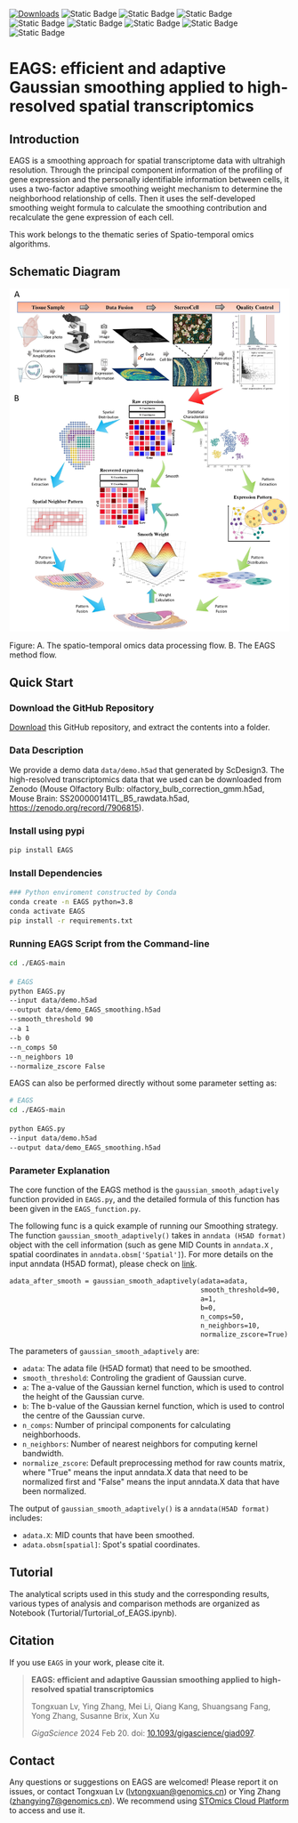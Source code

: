 [![Downloads](https://static.pepy.tech/badge/EAGS)](https://pepy.tech/project/EAGS)
![Static Badge](https://img.shields.io/badge/anndata->=0.8-purple)
![Static Badge](https://img.shields.io/badge/scanpy->=1.9-red)
![Static Badge](https://img.shields.io/badge/scipy->=1.9-yello)
![Static Badge](https://img.shields.io/badge/scikit_learn->=0.24-green)
![Static Badge](https://img.shields.io/badge/pandas->=1.3-orange)
![Static Badge](https://img.shields.io/badge/pandas->=1.3-white)
![Static Badge](https://img.shields.io/badge/numpy->=1.23-blue)
![Static Badge](https://img.shields.io/badge/argparse-8A2BE2)


# EAGS: efficient and adaptive Gaussian smoothing applied to high-resolved spatial transcriptomics
## Introduction
EAGS is a smoothing approach for spatial transcriptome data with ultrahigh resolution. 
Through the principal component information of the profiling of gene expression and the 
personally identifiable information between cells, it uses a two-factor adaptive smoothing 
weight mechanism to determine the neighborhood relationship of cells. Then it uses the 
self-developed smoothing weight formula to calculate the smoothing contribution and 
recalculate the gene expression of each cell.

This work belongs to the thematic series of Spatio-temporal omics algorithms.
## Schematic Diagram
![img.png](img/fig1.jpg)

Figure: A. The spatio-temporal omics data processing flow. B. The EAGS method flow.


## Quick Start

### Download the GitHub Repository
[Download](https://github.com/STOmics/EAGS/archive/refs/heads/main.zip) this GitHub repository, and extract the contents into a folder.

### Data Description
We provide a demo data `data/demo.h5ad` that generated by ScDesign3. The high-resolved transcriptomics data that we used
can be downloaded from Zenodo (Mouse Olfactory Bulb: olfactory_bulb_correction_gmm.h5ad, Mouse Brain: SS200000141TL_B5_rawdata.h5ad, https://zenodo.org/record/7906815).

### Install using pypi
```bash
pip install EAGS
```


### Install Dependencies
```bash
### Python enviroment constructed by Conda
conda create -n EAGS python=3.8
conda activate EAGS
pip install -r requirements.txt
```

### Running EAGS Script from the Command-line

```bash
cd ./EAGS-main

# EAGS
python EAGS.py
--input data/demo.h5ad
--output data/demo_EAGS_smoothing.h5ad
--smooth_threshold 90
--a 1
--b 0
--n_comps 50
--n_neighbors 10
--normalize_zscore False
```

EAGS can also be performed directly without some parameter setting as:
```bash
# EAGS
cd ./EAGS-main

python EAGS.py
--input data/demo.h5ad
--output data/demo_EAGS_smoothing.h5ad
```

### Parameter Explanation

The core function of the EAGS method is the `gaussian_smooth_adaptively` function provided in `EAGS.py`, and the 
detailed formula of this function has been given in the `EAGS_function.py`.

The following func is a quick example of running our Smoothing strategy. The function `gaussian_smooth_adaptively()` takes 
in `anndata (H5AD format)` 
object with the cell information (such as gene MID Counts in `anndata.X` , spatial coordinates in `anndata.obsm['Spatial']`). 
For more details on the input anndata (H5AD format), please check on [link](https://anndata.readthedocs.io/en/latest/).

    adata_after_smooth = gaussian_smooth_adaptively(adata=adata,
                                                    smooth_threshold=90,
                                                    a=1,
                                                    b=0,
                                                    n_comps=50,
                                                    n_neighbors=10,
                                                    normalize_zscore=True)

The parameters of  `gaussian_smooth_adaptively` are:
- `adata`: The adata file (H5AD format) that need to be smoothed.
- `smooth_threshold`: Controling the gradient of Gaussian curve.
- `a`: The a-value of the Gaussian kernel function, which is used to control the height of the Gaussian curve.
- `b`: The b-value of the Gaussian kernel function, which is used to control the centre of the Gaussian curve.
- `n_comps`: Number of principal components for calculating neighborhoods. 
- `n_neighbors`: Number of nearest neighbors for computing kernel bandwidth.
- `normalize_zscore`: Default preprocessing method for raw counts matrix, where "True" means the input anndata.X data that need to be normalized first and "False" means the input anndata.X data 
that have been normalized.

The output of `gaussian_smooth_adaptively()` is a `anndata(H5AD format)` includes:
- `adata.X`: MID counts that have been smoothed.
- `adata.obsm[spatial]`: Spot's spatial coordinates.

## Tutorial
The analytical scripts used in this study and the corresponding results, various types of analysis and comparison 
methods are organized as Notebook (Turtorial/Turtorial_of_EAGS.ipynb).

## Citation
If you use `EAGS` in your work, please cite it.
> **EAGS: efficient and adaptive Gaussian smoothing applied to high-resolved spatial transcriptomics**
>
> Tongxuan Lv, Ying Zhang, Mei Li, Qiang Kang, Shuangsang Fang, Yong Zhang, Susanne Brix, Xun Xu
> 
> _GigaScience_ 2024 Feb 20. doi: [10.1093/gigascience/giad097](https://doi.org/10.1093/gigascience/giad097).


## Contact
Any questions or suggestions on EAGS are welcomed! Please report it on issues, 
or contact Tongxuan Lv (lvtongxuan@genomics.cn) or Ying Zhang (zhangying7@genomics.cn).
We recommend using [STOmics Cloud Platform](https://cloud.stomics.tech/) to access and use it.
